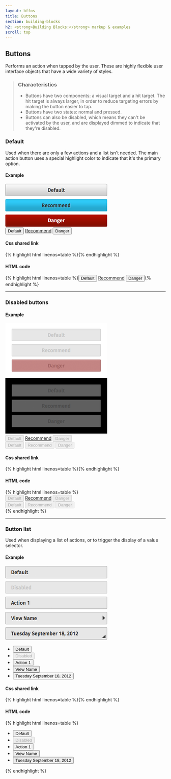 ```yaml
---
layout: bffos
title: Buttons
section: building-blocks
h2: <strong>Building Blocks:</strong> markup & examples
scroll: top
---
```


## Buttons

Performs an action when tapped by the user. These are highly flexible user interface objects that have a wide variety of styles.

> ### Characteristics
> * Buttons have two components: a visual target and a hit target. The hit target is always larger, in order to reduce targeting errors by making the button easier to tap.
> * Buttons have two states: normal and pressed.
> * Buttons can also be disabled, which means they can't be activated by the user, and are displayed dimmed to indicate that they're disabled.

### Default
Used when there are only a few actions and a list isn't needed. The main action button uses a special highlight color to indicate that it's the primary option.

<div class="grouped-content">
  <h4>Example</h4>
  <section class="example">
    <img src="../images/BB/buttons_1.jpg" alt="Buttons (Image replacing code)"/>
    <article class="frame">
      <button>Default</button>
      <a class="recommend" role="button" href="#">Recommend</a>
      <button class="danger">Danger</button>
    </article>
  </section>

  <h4>Css shared link</h4>
  {% highlight html linenos=table %}<link rel="stylesheet" type="text/css" href="shared/style/buttons.css">{% endhighlight %}
  
  <h4>HTML code</h4>
  {% highlight html linenos=table %}<button>Default</button>
  <a class="recommend" role="button" href="#">Recommend</a>
  <button class="danger">Danger</button>{% endhighlight %}
</div>

<hr>

### Disabled buttons

<div>
  <h4>Example</h4>
  <section class="example">
    <img src="../images/BB/buttons_2.png" alt="Buttons (Image replacing code)"/>
    <article class="frame">
      <div>
        <button disabled="disabled">Default</button>
        <a class="recommend" role="button" aria-disabled="true" href="#">Recommend</a>
        <button class="danger" disabled="disabled">Danger</button>
      </div>
      <div class="dark"><!-- disabled buttons over dark background -->
        <button disabled="disabled">Default</button>
        <button class="recommend" disabled="disabled">Recommend</button>
        <button class="danger" disabled="disabled">Danger</button>
      </div>
    </article>
  </section>

  <h4>Css shared link</h4>
  {% highlight html linenos=table %}<link rel="stylesheet" type="text/css" href="shared/style/buttons.css">{% endhighlight %}
  
  <h4>HTML code</h4>
  {% highlight html linenos=table %}<div>
  <button disabled="disabled">Default</button>
  <a class="recommend" role="button" aria-disabled="true" href="#">Recommend</a>
  <button class="danger" disabled="disabled">Danger</button>
</div>
<div class="dark"><!-- disabled buttons over dark background -->
  <button disabled="disabled">Default</button>
  <button class="recommend" disabled="disabled">Recommend</button>
  <button class="danger" disabled="disabled">Danger</button>
</div>{% endhighlight %}
</div>

<hr>

### Button list
Used when displaying a list of actions, or to trigger the display of a value selector.

<div>
  <h4>Example</h4>
  <section class="example">
    <img src="../images/BB/buttons_3.png" alt="Buttons (Image replacing code)"/>
    <article class="frame">
      <ul>
        <li>
          <button>Default</button>
        </li>
        <li>
          <button disabled="disabled">Disabled</button>
        </li>
        <li><button>Action 1</button></li>
        <li><button class="icon icon-view">View Name</button></li>
        <li><button class="icon icon-dialog">Tuesday September 18, 2012</button></li>
      </ul>
    </article>
  </section>

  <h4>Css shared link</h4>
  {% highlight html linenos=table %}<link rel="stylesheet" type="text/css" href="shared/style/buttons.css">{% endhighlight %}

  <h4>HTML code</h4>
  {% highlight html linenos=table %}<ul>
  <li>
    <button>Default</button>
  </li>
  <li>
    <button disabled="disabled">Disabled</button>
  </li>
  <li><button>Action 1</button></li>
  <li><button class="icon icon-view">View Name</button></li>
  <li><button class="icon icon-dialog">Tuesday September 18, 2012</button></li>
</ul>{% endhighlight %}
</div>


